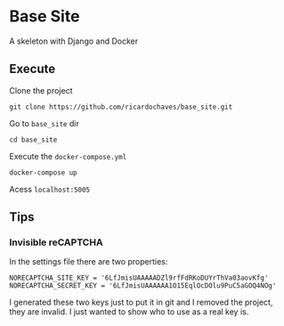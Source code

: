 # Base Site

A skeleton with Django and Docker

## Execute

Clone the project
```
git clone https://github.com/ricardochaves/base_site.git
```

Go to `base_site` dir 
```
cd base_site
```

Execute the `docker-compose.yml`
```
docker-compose up
```

Acess `localhost:5005`

## Tips

### Invisible reCAPTCHA

In the settings file there are two properties:
```
NORECAPTCHA_SITE_KEY = '6LfJmisUAAAAADZl9rfFdRKoDUYrThVa03aovKfg'
NORECAPTCHA_SECRET_KEY = '6LfJmisUAAAAAA1O15EqlOcDOlu9PuC5aGOQ4NOg'
```

I generated these two keys just to put it in git and I removed the project, they are invalid. I just wanted to show who to use as a real key is.
